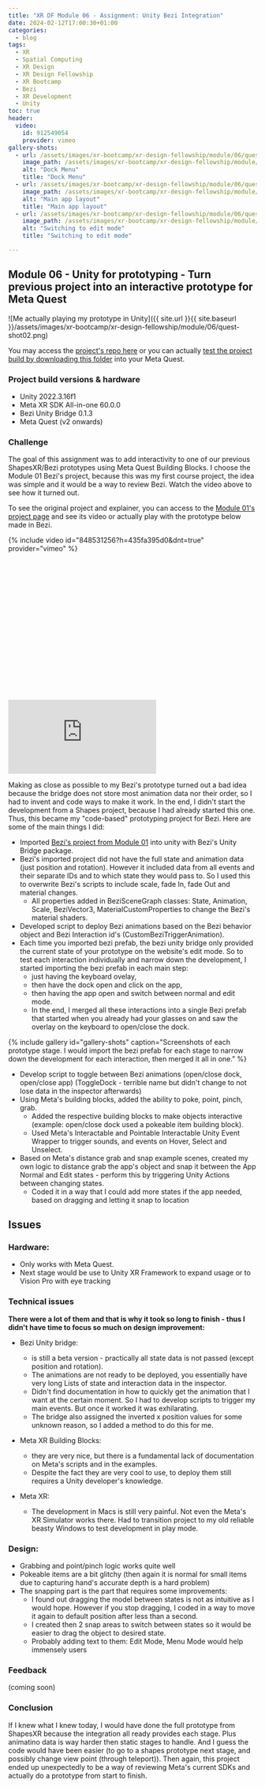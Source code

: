```yaml
---
title: "XR DF Module 06 - Assignment: Unity Bezi Integration"
date: 2024-02-12T17:00:30+01:00
categories:
  - blog
tags:
  - XR
  - Spatial Computing
  - XR Design
  - XR Design Fellowship
  - XR Bootcamp
  - Bezi
  - XR Development
  - Unity
toc: true
header:
  video:
    id: 912549054
    provider: vimeo 
gallery-shots:
  - url: /assets/images/xr-bootcamp/xr-design-fellowship/module/06/quest-shot01.png
    image_path: /assets/images/xr-bootcamp/xr-design-fellowship/module/06/quest-shot01.png
    alt: "Dock Menu"
    title: "Dock Menu"
  - url: /assets/images/xr-bootcamp/xr-design-fellowship/module/06/quest-shot02.png
    image_path: /assets/images/xr-bootcamp/xr-design-fellowship/module/06/quest-shot02.png
    alt: "Main app layout"
    title: "Main app layout"
  - url: /assets/images/xr-bootcamp/xr-design-fellowship/module/06/quest-shot03.png
    image_path: /assets/images/xr-bootcamp/xr-design-fellowship/module/06/quest-shot03.png
    alt: "Switching to edit mode"
    title: "Switching to edit mode"

---
```


## Module 06 - Unity for prototyping - Turn previous project into an interactive prototype for Meta Quest

![Me actually playing my prototype in Unity]({{ site.url }}{{ site.baseurl }}/assets/images/xr-bootcamp/xr-design-fellowship/module/06/quest-shot02.png)

You may access the [project's repo here](https://github.com/tiagomms/xrdf-module06-bezishapes-unityIntegration) or you can actually [test the project build by downloading this folder](https://drive.google.com/drive/folders/1GCG6kFadY4lRinV87lTmMSwp0Y0RXqgC?usp=sharing) into your Meta Quest. 

### Project build versions & hardware
- Unity 2022.3.16f1
- Meta XR SDK All-in-one 60.0.0
- Bezi Unity Bridge 0.1.3
- Meta Quest (v2 onwards)

### Challenge

The goal of this assignment was to add interactivity to one of our previous ShapesXR/Bezi prototypes using Meta Quest Building Blocks. 
I choose the Module 01 Bezi's project, because this was my first course project, the idea was simple and it would be a way to review Bezi. Watch the video above to see how it turned out.

To see the original project and explainer, you can access to the [Module 01's project page](../xr-design-fellowship-module-01-post-assignment/) and see its video or actually play with the prototype below made in Bezi.

{% include video id="848531256?h=435fa395d0&dnt=true" provider="vimeo" %}

<div class="responsive-video-container">
  <div class="fluid-width-video-wrapper" style="padding-top: 56.25%;">
    <iframe src="https://bezel.it/7ixmko" frameborder="0" webkitAllowFullScreen mozallowfullscreen allowFullScreen></iframe>
  </div>
</div>


Making as close as possible to my Bezi's prototype turned out a bad idea because the bridge does not store most animation data nor their order, so I had to invent and code ways to make it work. In the end, I didn't start the development from a Shapes project, because I had already started this one. 
Thus, this became my "code-based" prototyping project for Bezi. Here are some of the main things I did:

- Imported [Bezi's project from Module 01](../xr-design-fellowship-module-01-post-assignment/) into unity with Bezi's Unity Bridge package.
- Bezi's imported project did not have the full state and animation data (just position and rotation). However it included data from all events and their separate IDs and to which state they would pass to. So I used this to overwrite Bezi's scripts to include scale, fade In, fade Out and material changes.
  - All properties added in BeziSceneGraph classes: State, Animation, Scale, BeziVector3, MaterialCustomProperties to change the Bezi's material shaders.
- Developed script to deploy Bezi animations based on the Bezi behavior object and Bezi Interaction id's (CustomBeziTriggerAnimation).
- Each time you imported bezi prefab, the bezi unity bridge only provided the current state of your prototype on the website's edit mode. So to test each interaction individually and narrow down the development, I started importing the bezi prefab in each main step: 
  - just having the keyboard ovelay, 
  - then have the dock open and click on the app, 
  - then having the app open and switch between normal and edit mode.
  - In the end, I merged all these interactions into a single Bezi prefab that started when you already had your glasses on and saw the overlay on the keyboard to open/close the dock.

{% include gallery id="gallery-shots" caption="Screenshots of each prototype stage. I would import the bezi prefab for each stage to narrow down the development for each interaction, then merged it all in one." %}

- Develop script to toggle between Bezi animations (open/close dock, open/close app) (ToggleDock - terrible name but didn't change to not lose data in the inspector afterwards)
- Using Meta's building blocks, added the ability to poke, point, pinch, grab. 
  - Added the respective building blocks to make objects interactive (example: open/close dock used a pokeable item building block).
  - Used Meta's Interactable and Pointable Interactable Unity Event Wrapper to trigger sounds, and events on Hover, Select and Unselect.
- Based on Meta's distance grab and snap example scenes, created my own logic to distance grab the app's object and snap it between the App Normal and Edit states - perform this by triggering Unity Actions between changing states.
  - Coded it in a way that I could add more states if the app needed, based on dragging and letting it snap to location


## Issues
### Hardware:
- Only works with Meta Quest. 
- Next stage would be use to Unity XR Framework to expand usage or to Vision Pro with eye tracking

### Technical issues 

**There were a lot of them and that is why it took so long to finish - thus I didn't have time to focus so much on design improvement:**
- Bezi Unity bridge: 
  - is still a beta version - practically all state data is not passed (except position and rotation).
  - The animations are not ready to be deployed, you essentially have very long Lists of state and interaction data in the inspector.
  - Didn't find documentation in how to quickly get the animation that I want at the certain moment. So I had to develop scripts to trigger my main events. But once it worked it was exhilarating.
  - The bridge also assigned the inverted x position values for some unknown reason, so I added a method to do this for me. 

- Meta XR Building Blocks:
  - they are very nice, but there is a fundamental lack of documentation on Meta's scripts and in the examples. 
  - Despite the fact they are very cool to use, to deploy them still requires a Unity developer's knowledge. 

- Meta XR: 
  - The development in Macs is still very painful. Not even the Meta's XR Simulator works there. Had to transition project to my old reliable beasty Windows to test development in play mode.

### Design:
- Grabbing and point/pinch logic works quite well
- Pokeable items are a bit glitchy (then again it is normal for small items due to capturing hand's accurate depth is a hard problem)
- The snapping part is the part that requires some improvements: 
  - I found out dragging the model between states is not as intuitive as I would hope. However if you stop dragging, I coded in a way to move it again to default position after less than a second.
  - I created then 2 snap areas to switch between states so it would be easier to drag the object to desired state. 
  - Probably adding text to them: Edit Mode, Menu Mode would help immensely users


### Feedback

(coming soon)


### Conclusion

If I knew what I knew today, I would have done the full prototype from ShapesXR because the integration all ready provides each stage. Plus animatino data is way harder then static stages to handle. And I guess the code would have been easier (to go to a shapes prototype next stage, and possibly change view point (through teleport)).
Then again, this project ended up unexpectedly to be a way of reviewing Meta's current SDKs and actually do a prototype from start to finish.
